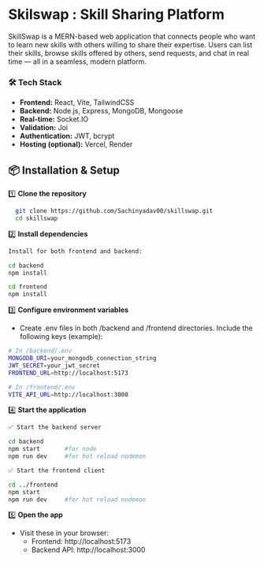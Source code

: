 
# Skilswap : Skill Sharing Platform

SkillSwap is a MERN-based web application that connects people who want to learn new skills with others willing to share their expertise. Users can list their skills, browse skills offered by others, send requests, and chat in real time — all in a seamless, modern platform.

### 🛠️ Tech Stack

- **Frontend:** React, Vite, TailwindCSS
- **Backend:** Node.js, Express, MongoDB, Mongoose
- **Real-time:** Socket.IO
- **Validation:** Joi
- **Authentication:** JWT, bcrypt
- **Hosting (optional):**  Vercel, Render



## 📦 Installation & Setup

1️⃣ **Clone the repository**

```bash  
  git clone https://github.com/Sachinyadav00/skillswap.git
  cd skillswap

```
2️⃣ **Install dependencies**

```bash
Install for both frontend and backend:

cd backend
npm install

cd frontend
npm install
```
3️⃣ **Configure environment variables**

- Create .env files in both /backend and /frontend directories.
Include the following keys (example):

```bash
# In /backend/.env
MONGODB_URI=your_mongodb_connection_string
JWT_SECRET=your_jwt_secret
FRONTEND_URL=http://localhost:5173

# In /frontend/.env
VITE_API_URL=http://localhost:3000
```


4️⃣ **Start the application**
```bash
✅ Start the backend server

cd backend
npm start       #for node
npm run dev     #for hot reload nodemon
```
```bash
✅ Start the frontend client

cd ../frontend
npm start     
npm run dev     #for hot reload nodemon
```


5️⃣ **Open the app**
- Visit these in your browser:
    - Frontend: http://localhost:5173
    - Backend API: http://localhost:3000
